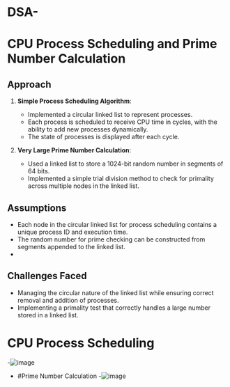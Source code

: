# DSA-
# CPU Process Scheduling and Prime Number Calculation

## Approach
1. **Simple Process Scheduling Algorithm**:
   - Implemented a circular linked list to represent processes.
   - Each process is scheduled to receive CPU time in cycles, with the ability to add new processes dynamically.
   - The state of processes is displayed after each cycle.

2. **Very Large Prime Number Calculation**:
   - Used a linked list to store a 1024-bit random number in segments of 64 bits.
   - Implemented a simple trial division method to check for primality across multiple nodes in the linked list.

## Assumptions
- Each node in the circular linked list for process scheduling contains a unique process ID and execution time.
- The random number for prime checking can be constructed from segments appended to the linked list.
- 
## Challenges Faced
- Managing the circular nature of the linked list while ensuring correct removal and addition of processes.
- Implementing a primality test that correctly handles a large number stored in a linked list.

# CPU Process Scheduling
-![image](https://github.com/user-attachments/assets/bcbb5a9c-b1e2-4f23-a067-a3f249f65487)
- #Prime Number Calculation
-![image](https://github.com/user-attachments/assets/5f54d515-7cbf-4ec9-98fe-173d893ea521)


